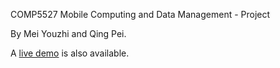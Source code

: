 COMP5527 Mobile Computing and Data Management - Project

By Mei Youzhi and Qing Pei.

A [live demo](http://edwardtoday.github.com/COMP5527-Client) is also available.